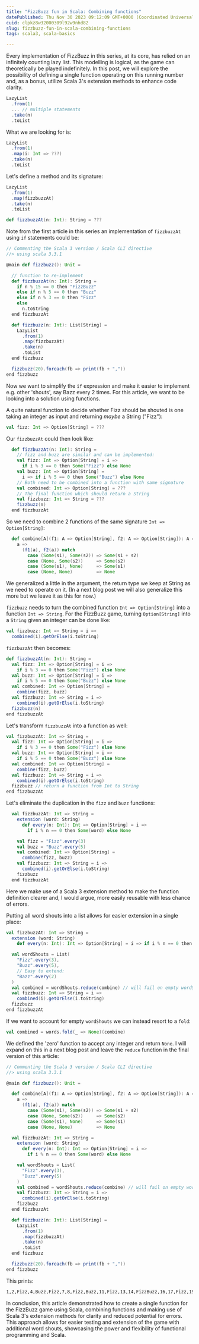```yaml
---
title: "FizzBuzz fun in Scala: Combining functions"
datePublished: Thu Nov 30 2023 09:12:09 GMT+0000 (Coordinated Universal Time)
cuid: clpkz8w32000309l92w9nhd82
slug: fizzbuzz-fun-in-scala-combining-functions
tags: scala3, scala-basics

---
```


Every implementation of FizzBuzz in this series, at its core, has relied on an infinitely counting lazy list. This modelling is logical, as the game can theoretically be played indefinitely. In this post, we will explore the possibility of defining a single function operating on this running number and, as a bonus, utilize Scala 3's extension methods to enhance code clarity.

```scala
LazyList
  .from(1)
  ... // multiple statements
  .take(n)
  .toList
```

What we are looking for is:

```scala
LazyList
  .from(1)
  .map(i: Int => ???)
  .take(n)
  .toList
```

Let's define a method and its signature:

```scala
LazyList
  .from(1)
  .map(fizzbuzzAt)
  .take(n)
  .toList

def fizzbuzzAt(n: Int): String = ???
```

Note from the first article in this series an implementation of `fizzbuzzAt` using `if` statements could be:

```scala
// Commenting the Scala 3 version / Scala CLI directive
//> using scala 3.3.1

@main def fizzbuzz(): Unit =

  // function to re-implement
  def fizzbuzzAt(n: Int): String =
    if n % 15 == 0 then "FizzBuzz"
    else if n % 5 == 0 then "Buzz"
    else if n % 3 == 0 then "Fizz"
    else
      n.toString
  end fizzbuzzAt

  def fizzbuzz(n: Int): List[String] =
    LazyList
      .from(1)
      .map(fizzbuzzAt)
      .take(n)
      .toList
  end fizzbuzz

  fizzbuzz(20).foreach(fb => print(fb + ","))
end fizzbuzz
```

Now we want to simplify the `if` expression and make it easier to implement e.g. other 'shouts', say Bazz every 2 times. For this article, we want to be looking into a solution using functions.

A quite natural function to decide whether Fizz should be shouted is one taking an integer as input and returning *maybe* a String ("Fizz"):

```scala
val fizz: Int => Option[String] = ???
```

Our `fizzbuzzAt` could then look like:

```scala
  def fizzbuzzAt(n: Int): String =
    // fizz and buzz are similar and can be implemented:
    val fizz: Int => Option[String] = i =>
      if i % 3 == 0 then Some("Fizz") else None
    val buzz: Int => Option[String] =
      i => if i % 5 == 0 then Some("Buzz") else None
    // Both need to be combined into a function with same signature
    val combined: Int => Option[String] = ???
    // The final function which should return a String
    val fizzbuzz: Int => String = ???
    fizzbuzz(n)
  end fizzbuzzAt
```

So we need to combine 2 functions of the same signature `Int => Option[String]`:

```scala
  def combine[A](f1: A => Option[String], f2: A => Option[String]): A => Option[String] =
    a =>
      (f1(a), f2(a)) match
        case (Some(s1), Some(s2)) => Some(s1 + s2)
        case (None, Some(s2))     => Some(s2)
        case (Some(s1), None)     => Some(s1)
        case (None, None)         => None
```

We generalized a little in the argument, the return type we keep at String as we need to operate on it. (In a next blog post we will also generalize this more but we leave it as this for now.)

`fizzbuzz` needs to turn the combined function `Int => Option[String]` into a function `Int => String`. For the FizzBuzz game, turning `Option[String]` into a `String` given an integer can be done like:

```scala
val fizzbuzz: Int => String = i =>
  combined(i).getOrElse(i.toString)
```

`fizzbuzzAt` then becomes:

```scala
def fizzbuzzAt(n: Int): String =
  val fizz: Int => Option[String] = i =>
    if i % 3 == 0 then Some("Fizz") else None
  val buzz: Int => Option[String] = i =>
    if i % 5 == 0 then Some("Buzz") else None
  val combined: Int => Option[String] =
    combine(fizz, buzz)
  val fizzbuzz: Int => String = i =>
    combined(i).getOrElse(i.toString)
  fizzbuzz(n)
end fizzbuzzAt
```

Let's transform `fizzbuzzAt` into a function as well:

```scala
val fizzbuzzAt: Int => String =
  val fizz: Int => Option[String] = i =>
    if i % 3 == 0 then Some("Fizz") else None
  val buzz: Int => Option[String] = i =>
    if i % 5 == 0 then Some("Buzz") else None
  val combined: Int => Option[String] =
    combine(fizz, buzz)
  val fizzbuzz: Int => String = i =>
    combined(i).getOrElse(i.toString)
  fizzbuzz // return a function from Int to String
end fizzbuzzAt
```

Let's eliminate the duplication in the `fizz` and `buzz` functions:

```scala
  val fizzbuzzAt: Int => String =
    extension (word: String)
      def every(n: Int): Int => Option[String] = i => 
        if i % n == 0 then Some(word) else None

    val fizz = "Fizz".every(3)
    val buzz = "Buzz".every(5)
    val combined: Int => Option[String] =
      combine(fizz, buzz)
    val fizzbuzz: Int => String = i =>
      combined(i).getOrElse(i.toString)
    fizzbuzz
  end fizzbuzzAt
```

Here we make use of a Scala 3 extension method to make the function definition clearer and, I would argue, more easily reusable with less chance of errors.

Putting all word shouts into a list allows for easier extension in a single place:

```scala
val fizzbuzzAt: Int => String =
  extension (word: String)
    def every(n: Int): Int => Option[String] = i => if i % n == 0 then Some(word) else None

  val wordShouts = List(
    "Fizz".every(3),
    "Buzz".every(5),
    // Easy to extend:
    "Bazz".every(2)
  )
  val combined = wordShouts.reduce(combine) // will fail on empty wordShouts
  val fizzbuzz: Int => String = i =>
    combined(i).getOrElse(i.toString)
  fizzbuzz
end fizzbuzzAt
```

If we want to account for empty `wordShouts` we can instead resort to a `fold`:

```scala
val combined = words.fold(_ => None)(combine)
```

We defined the 'zero' function to accept any integer and return `None`. I will expand on this in a next blog post and leave the `reduce` function in the final version of this article:

```scala
// Commenting the Scala 3 version / Scala CLI directive
//> using scala 3.3.1

@main def fizzbuzz(): Unit =

  def combine[A](f1: A => Option[String], f2: A => Option[String]): A => Option[String] =
    a =>
      (f1(a), f2(a)) match
        case (Some(s1), Some(s2)) => Some(s1 + s2)
        case (None, Some(s2))     => Some(s2)
        case (Some(s1), None)     => Some(s1)
        case (None, None)         => None

  val fizzbuzzAt: Int => String =
    extension (word: String)
      def every(n: Int): Int => Option[String] = i =>
        if i % n == 0 then Some(word) else None

    val wordShouts = List(
      "Fizz".every(3),
      "Buzz".every(5)
    )
    val combined = wordShouts.reduce(combine) // will fail on empty wordShouts
    val fizzbuzz: Int => String = i =>
      combined(i).getOrElse(i.toString)
    fizzbuzz
  end fizzbuzzAt

  def fizzbuzz(n: Int): List[String] =
    LazyList
      .from(1)
      .map(fizzbuzzAt)
      .take(n)
      .toList
  end fizzbuzz

  fizzbuzz(20).foreach(fb => print(fb + ","))
end fizzbuzz
```

This prints:

```bash
1,2,Fizz,4,Buzz,Fizz,7,8,Fizz,Buzz,11,Fizz,13,14,FizzBuzz,16,17,Fizz,19,Buzz,
```

In conclusion, this article demonstrated how to create a single function for the FizzBuzz game using Scala, combining functions and making use of Scala 3's extension methods for clarity and reduced potential for errors. This approach allows for easier testing and extension of the game with additional word shouts, showcasing the power and flexibility of functional programming and Scala.